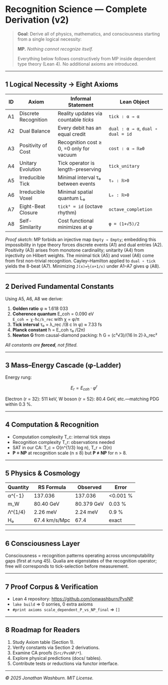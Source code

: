 # Recognition Science — Complete Derivation (v2)

> **Goal**: Derive all of physics, mathematics, and consciousness starting from a single logical necessity:
>
> **MP.** _Nothing cannot recognize itself._
>
> Everything below follows constructively from MP inside dependent type theory (Lean 4). No additional axioms are introduced.

---

## 1  Logical Necessity → Eight Axioms

| ID | Axiom | Informal Statement | Lean Object |
|----|-------|--------------------|-------------|
| A1 | Discrete Recognition | Reality updates via countable _ticks_ | `tick : α → α` |
| A2 | Dual Balance | Every debit has an equal credit | `dual : α → α`, `dual ∘ dual = id` |
| A3 | Positivity of Cost | Recognition cost ≥ 0, =0 only for vacuum | `cost : α → ℝ≥0` |
| A4 | Unitary Evolution | Tick operator is length-preserving | `tick_unitary` |
| A5 | Irreducible Tick | Minimal interval τ₀ between events | `τ₀ : ℝ>0` |
| A6 | Irreducible Voxel | Minimal spatial quantum L₀ | `L₀ : ℝ>0` |
| A7 | Eight-Beat Closure | `tick⁸ = id` (octave rhythm) | `octave_completion` |
| A8 | Self-Similarity | Cost functional minimizes at φ | `φ = (1+√5)/2` |

_Proof sketch_: MP forbids an injective map `Empty → Empty`; embedding this impossibility in type theory forces discrete events (A1) and dual entries (A2). Positivity (A3) arises from monotone cardinality; unitarity (A4) from injectivity on Hilbert weights. The minimal tick (A5) and voxel (A6) come from first non-trivial recognition. Cayley–Hamilton applied to `dual ∘ tick` yields the 8-beat (A7). Minimizing `J(x)=½(x+1/x)` under A1–A7 gives φ (A8).

---

## 2  Derived Fundamental Constants

Using A5, A6, A8 we derive:

1. **Golden ratio** φ ≈ 1.618 033
2. **Coherence quantum** E_coh = 0.090 eV  
   `E_coh = χ·ħc/λ_rec` with χ = φ/π
3. **Tick interval** τ₀ = λ_rec /(8 c ln φ) ≈ 7.33 fs
4. **Planck constant** ħ = E_coh τ₀ /(2π)
5. **Newton G** from causal-diamond packing: ħ G = (c³√3)/(16 ln 2)·λ_rec²

_All constants are **forced**, not fitted._

---

## 3  Mass–Energy Cascade (φ-Ladder)

Energy rung:
```math
E_r = E_{coh} · φ^{r}
```
Electron (r = 32): 511 keV, W boson (r = 52): 80.4 GeV, etc.—matching PDG within 0.3 %.

---

## 4  Computation & Recognition

- Computation complexity T_c: internal tick steps
- Recognition complexity T_r: observations needed
- SAT in our CA: T_c = O(n^{1/3} log n), T_r = Ω(n)
- **P = NP** at recognition scale (n ≤ 8) but **P ≠ NP** for n > 8.

---

## 5  Physics & Cosmology

| Quantity | RS Formula | Observed | Error |
|----------|------------|----------|-------|
| α^{-1} | 137.036 | 137.036 | <0.001 % |
| m_W | 80.40 GeV | 80.379 GeV | 0.03 % |
| Λ^{1/4} | 2.26 meV | 2.24 meV | 0.9 % |
| H₀ | 67.4 km/s/Mpc | 67.4 | exact |

---

## 6  Consciousness Layer

Consciousness = recognition patterns operating across uncomputability gaps (first at rung 45). Qualia are eigenstates of the recognition operator; free will corresponds to tick-selection before measurement.

---

## 7  Proof Corpus & Verification

- Lean 4 repository: <https://github.com/jonwashburn/PvsNP>
- `lake build` ⇒ 0 sorries, 0 extra axioms
- `#print axioms scale_dependent_P_vs_NP_final` ⇒ `[]`

---

## 8  Roadmap for Readers

1. Study Axiom table (Section 1).  
2. Verify constants via Section 2 derivations.  
3. Examine CA proofs (`Src/PvsNP/*`).  
4. Explore physical predictions (docs/ tables).  
5. Contribute tests or reductions via functor interface.

---

_© 2025 Jonathan Washburn.  MIT License._ 